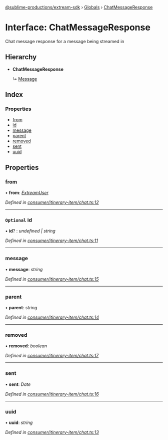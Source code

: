[@sublime-productions/extream-sdk](../README.md) › [Globals](../globals.md) › [ChatMessageResponse](chatmessageresponse.md)

# Interface: ChatMessageResponse

Chat message response for a message being streamed in

## Hierarchy

* **ChatMessageResponse**

  ↳ [Message](message.md)

## Index

### Properties

* [from](chatmessageresponse.md#from)
* [id](chatmessageresponse.md#optional-id)
* [message](chatmessageresponse.md#message)
* [parent](chatmessageresponse.md#parent)
* [removed](chatmessageresponse.md#removed)
* [sent](chatmessageresponse.md#sent)
* [uuid](chatmessageresponse.md#uuid)

## Properties

###  from

• **from**: *[ExtreamUser](extreamuser.md)*

*Defined in [consumer/itinerary-item/chat.ts:12](https://github.com/Extream-SaaS/ex-sdk/blob/936e0b7/src/consumer/itinerary-item/chat.ts#L12)*

___

### `Optional` id

• **id**? : *undefined | string*

*Defined in [consumer/itinerary-item/chat.ts:11](https://github.com/Extream-SaaS/ex-sdk/blob/936e0b7/src/consumer/itinerary-item/chat.ts#L11)*

___

###  message

• **message**: *string*

*Defined in [consumer/itinerary-item/chat.ts:15](https://github.com/Extream-SaaS/ex-sdk/blob/936e0b7/src/consumer/itinerary-item/chat.ts#L15)*

___

###  parent

• **parent**: *string*

*Defined in [consumer/itinerary-item/chat.ts:14](https://github.com/Extream-SaaS/ex-sdk/blob/936e0b7/src/consumer/itinerary-item/chat.ts#L14)*

___

###  removed

• **removed**: *boolean*

*Defined in [consumer/itinerary-item/chat.ts:17](https://github.com/Extream-SaaS/ex-sdk/blob/936e0b7/src/consumer/itinerary-item/chat.ts#L17)*

___

###  sent

• **sent**: *Date*

*Defined in [consumer/itinerary-item/chat.ts:16](https://github.com/Extream-SaaS/ex-sdk/blob/936e0b7/src/consumer/itinerary-item/chat.ts#L16)*

___

###  uuid

• **uuid**: *string*

*Defined in [consumer/itinerary-item/chat.ts:13](https://github.com/Extream-SaaS/ex-sdk/blob/936e0b7/src/consumer/itinerary-item/chat.ts#L13)*
